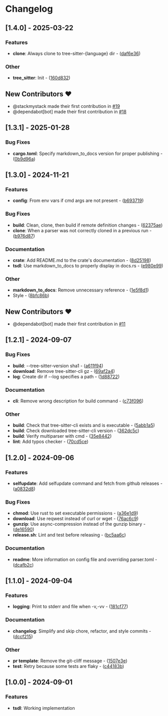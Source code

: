 # Changelog

## [1.4.0] - 2025-03-22

### Features

- **clone**: Always clone to tree-sitter-{language} dir - ([daf6e36](https://github.com/stackmystack/tsdl/commit/daf6e3683117354d7dfacd7c9d4807ab33955737))

### Other

- **tree_sitter**: Init - ([160d832](https://github.com/stackmystack/tsdl/commit/160d8325cf689b7947823a7fba099b0390d0166b))

## New Contributors ❤️

* @stackmystack made their first contribution in [#19](https://github.com/stackmystack/tsdl/pull/19)
* @dependabot[bot] made their first contribution in [#18](https://github.com/stackmystack/tsdl/pull/18)
## [1.3.1] - 2025-01-28

### Bug Fixes

- **cargo.toml**: Specify markdown_to_docs version for proper publishing - ([0b9d96a](https://github.com/stackmystack/tsdl/commit/0b9d96aee3f8cf0f5051b2f84a2178b9c77c00a8))

## [1.3.0] - 2024-11-21

### Features

- **config**: From env vars if cmd args are not present - ([b693719](https://github.com/stackmystack/tsdl/commit/b6937196d4b9c5c3e61b462fdc7742b10efa98fa))

### Bug Fixes

- **build**: Clean, clone, then build if remote definition changes - ([62375ae](https://github.com/stackmystack/tsdl/commit/62375ae753b3749fd0605c45c344d115e116c6e3))
- **clone**: When a parser was not correctly cloned in a previous run - ([b976d87](https://github.com/stackmystack/tsdl/commit/b976d8762d4e540d274366ba16cf918f9b2706e3))

### Documentation

- **crate**: Add README.md to the crate's documentation - ([8d25198](https://github.com/stackmystack/tsdl/commit/8d251987413c8e8c6481831525a0d5b893021ef7))
- **tsdl**: Use markdown_to_docs to properly display in docs.rs - ([e980e99](https://github.com/stackmystack/tsdl/commit/e980e9959dfdfc2c76cb5407fe71c18e099e460a))

### Other

- **markdown_to_docs**: Remove unnecessary reference - ([1e5f8d1](https://github.com/stackmystack/tsdl/commit/1e5f8d1d64949e71f7b1c88dcdcff61f86025886))
- Style - ([8bfc86b](https://github.com/stackmystack/tsdl/commit/8bfc86bfa3d3489adb197f69d7d247af2a5aebd1))

## New Contributors ❤️

* @dependabot[bot] made their first contribution in [#11](https://github.com/stackmystack/tsdl/pull/11)
## [1.2.1] - 2024-09-07

### Bug Fixes

- **build**: --tree-sitter-version sha1 - ([a611f94](https://github.com/stackmystack/tsdl/commit/a611f94ed98bce297fd4af9fc5a2ccdb55925941))
- **download**: Remove tree-sitter-cli gz - ([69af2a4](https://github.com/stackmystack/tsdl/commit/69af2a4d5b887fef7cc075bbb3603e2536a8b71a))
- **log**: Create dir if --log specifies a path - ([1d88722](https://github.com/stackmystack/tsdl/commit/1d887223cd56a71ce5f00b798b5da3194cc192f2))

### Documentation

- **cli**: Remove wrong description for build command - ([c73f096](https://github.com/stackmystack/tsdl/commit/c73f096ca67149245d74d73e65731b9a2ae22a0a))

### Other

- **build**: Check that tree-sitter-cli exists and is executable - ([5abb1a5](https://github.com/stackmystack/tsdl/commit/5abb1a5fc941d4acd9f382481d38925e514cd66c))
- **build**: Check downloaded tree-sitter-cli version - ([362dc5c](https://github.com/stackmystack/tsdl/commit/362dc5c5d6d9620487af38ec53b3b822bfebfda7))
- **build**: Verify multiparser with cmd - ([35e8442](https://github.com/stackmystack/tsdl/commit/35e8442456c1d51af03eabb37b1dcd52e93c0023))
- **lint**: Add typos checker - ([70cd5ce](https://github.com/stackmystack/tsdl/commit/70cd5ce8597816768658e6a7ba1e2fdd8880bf07))

## [1.2.0] - 2024-09-06

### Features

- **selfupdate**: Add selfupdate command and fetch from github releases - ([a0832d8](https://github.com/stackmystack/tsdl/commit/a0832d86316e5af7c9c64230ff387e9fae01db48))

### Bug Fixes

- **chmod**: Use rust to set executable permissions - ([a36e1d9](https://github.com/stackmystack/tsdl/commit/a36e1d94b75e45887aeb87849789e7d7dec39be2))
- **download**: Use reqwest instead of curl or wget - ([76ac6c9](https://github.com/stackmystack/tsdl/commit/76ac6c9a36e2737e626e01300269c5ff43437290))
- **gunzip**: Use async-compression instead of the gunzip binary - ([de16590](https://github.com/stackmystack/tsdl/commit/de165904bea4adfd264a57aa6778c61437e9911d))
- **release.sh**: Lint and test before releasing - ([bc5aa6c](https://github.com/stackmystack/tsdl/commit/bc5aa6ccb77dea9d784bacaad8642bc04ccb4f86))

### Documentation

- **readme**: More information on config file and overriding parser.toml - ([dcafb2c](https://github.com/stackmystack/tsdl/commit/dcafb2ccc26eac7d3716ee501bb71517eb55d23f))

## [1.1.0] - 2024-09-04

### Features

- **logging**: Print to stderr and file when -v,-vv - ([181cf77](https://github.com/stackmystack/tsdl/commit/181cf77bc03da1cad46335246700c62d6d9cb036))

### Documentation

- **changelog**: Simplify and skip chore, refactor, and style commits - ([dccf215](https://github.com/stackmystack/tsdl/commit/dccf2156d4721d46dbdef904d783d95cbe4b069f))

### Other

- **pr template**: Remove the git-cliff message - ([1507e3e](https://github.com/stackmystack/tsdl/commit/1507e3ed6dbd2e12ed6081299091a343f14a5411))
- **test**: Retry because some tests are flaky - ([c44183b](https://github.com/stackmystack/tsdl/commit/c44183b27832a1cd6ce39a7e7e1edf52a25162f3))

## [1.0.0] - 2024-09-01

### Features
- **tsdl**: Working implementation



<!-- generated by git-cliff -->
